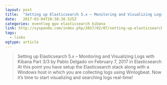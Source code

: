 ```yaml
---
layout: post 
title:  "Setting up Elasticsearch 5.x – Monitoring and Visualizing Logs with Kibana Part 3/3 – Syspanda" 
date:   2017-03-04T20:38:38.525Z 
categories: eventlog gpo elasticsearch kibana
link: http://syspanda.com/index.php/2017/02/07/setting-up-elasticsearch-5-x-monitoring-and-visualizing-logs-with-kibana-part-3/ 
tags:
  - links
ogtype: article 
---
```


> Setting up Elasticsearch 5.x – Monitoring and Visualizing Logs with Kibana Part 3/3
by Pablo Delgado on February 7, 2017 in Elasticsearch
At this point you have setup the Elasticsearch stack along with a Windows host in which you are collecting logs using Winlogbeat. Now it’s time to start visualizing and searching logs real-time!